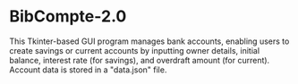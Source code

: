 # BibCompte-2.0
This Tkinter-based GUI program manages bank accounts, enabling users to create savings or current accounts by inputting owner details, initial balance, interest rate (for savings), and overdraft amount (for current). Account data is stored in a "data.json" file.
